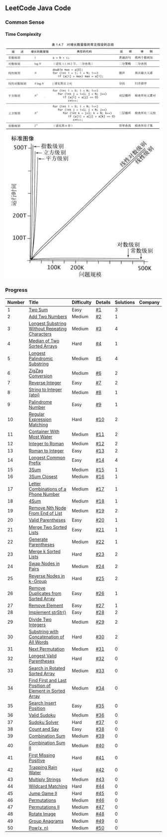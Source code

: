 ## LeetCode Java Code ##
### Common Sense ###

#### Time Complexity ####
![Alt text](/src/main/resources/images/timecomplexity1.jpg "")
![Alt text](/src/main/resources/images/timecomplexity2.jpg "")

### Progress ###
|Number|Title|Difficulty|Details|Solutions|Company|
|:----    |:---|:----- |-----   |-----   |-----   |
|1|[Two Sum](https://leetcode.com/problems/two-sum/description/) |Easy|[#1](/src/main/resources/documents/1.md)|3||
|2|[Add Two Numbers](https://leetcode.com/problems/add-two-numbers/description/)  |Medium|[#2](/src/main/resources/documents/2.md)|1||
|3|[Longest Substring Without Repeating Characters](https://leetcode.com/problems/longest-substring-without-repeating-characters/description/)|Medium|[#3](/src/main/resources/documents/3.md)|4||
|4|[Median of Two Sorted Arrays](https://leetcode.com/problems/median-of-two-sorted-arrays/description/)|Hard|[#4](/src/main/resources/documents/4.md)|1||
|5|[Longest Palindromic Substring](https://leetcode.com/problems/longest-palindromic-substring/description/)|Medium|[#5](/src/main/resources/documents/5.md)|4||
|6|[ZigZag Conversion](https://leetcode.com/problems/zigzag-conversion/description/)|Medium|[#6](/src/main/resources/documents/6.md)|2||
|7|[Reverse Integer](https://leetcode.com/problems/reverse-integer/description/)|Easy|[#7](/src/main/resources/documents/7.md)|2||
|8|[String to Integer (atoi)](https://leetcode.com/problems/string-to-integer-atoi/description/)|Medium|[#8](/src/main/resources/documents/8.md)|1||
|9|[Palindrome Number](https://leetcode.com/problems/palindrome-number/description/)|Easy|[#9](/src/main/resources/documents/9.md)|1||
|10|[Regular Expression Matching](https://leetcode.com/problems/regular-expression-matching/description/)|Hard|[#10](/src/main/resources/documents/10.md)|2||
|11|[Container With Most Water](https://leetcode.com/problems/container-with-most-water/description/)|Medium|[#11](/src/main/resources/documents/11.md)|2||
|12|[Integer to Roman](https://leetcode.com/problems/integer-to-roman/description/)|Medium|[#12](/src/main/resources/documents/12.md)|2||
|13|[Roman to Integer](https://leetcode.com/problems/roman-to-integer/description/)|Easy|[#13](/src/main/resources/documents/13.md)|2||
|14|[Longest Common Prefix](https://leetcode.com/problems/longest-common-prefix/description/)|Easy|[#14](/src/main/resources/documents/14.md)|4||
|15|[3Sum](https://leetcode.com/problems/3sum/description/)|Medium|[#15](/src/main/resources/documents/15.md)|1||
|16|[3Sum Closest](https://leetcode.com/problems/3sum-closest/description/)|Medium|[#16](/src/main/resources/documents/16.md)|1||
|17|[Letter Combinations of a Phone Number](https://leetcode.com/problems/letter-combinations-of-a-phone-number/description/)|Medium|[#17](/src/main/resources/documents/17.md)|1||
|18|[4Sum](https://leetcode.com/problems/4sum/description/)|Medium|[#18](/src/main/resources/documents/18.md)|1||
|19|[Remove Nth Node From End of List](https://leetcode.com/problems/remove-nth-node-from-end-of-list/description/)|Medium|[#19](/src/main/resources/documents/19.md)|2||
|20|[Valid Parentheses](https://leetcode.com/problems/valid-parentheses/description/)|Easy|[#20](/src/main/resources/documents/20.md)|1||
|21|[Merge Two Sorted Lists](https://leetcode.com/problems/merge-two-sorted-lists/description/)|Easy|[#21](/src/main/resources/documents/21.md)|1||
|22|[Generate Parentheses](https://leetcode.com/problems/generate-parentheses/description/)|Medium|[#22](/src/main/resources/documents/22.md)|1||
|23|[Merge k Sorted Lists](https://leetcode.com/problems/merge-k-sorted-lists/description/)|Hard|[#23](/src/main/resources/documents/23.md)|2||
|24|[Swap Nodes in Pairs](https://leetcode.com/problems/swap-nodes-in-pairs/description/)|Medium|[#24](/src/main/resources/documents/24.md)|2||
|25|[Reverse Nodes in k-Group](https://leetcode.com/problems/reverse-nodes-in-k-group/description/)|Hard|[#25](/src/main/resources/documents/25.md)|2||
|26|[Remove Duplicates from Sorted Array](https://leetcode.com/problems/remove-duplicates-from-sorted-array/description/)|Easy|[#26](/src/main/resources/documents/26.md)|1||
|27|[Remove Element](https://leetcode.com/problems/remove-element/description/)|Easy|[#27](/src/main/resources/documents/27.md)|1||
|28|[Implement strStr()](https://leetcode.com/problems/implement-strstr/description/) |Easy|[#28](/src/main/resources/documents/28.md)|2||
|29|[Divide Two Integers](https://leetcode.com/problems/divide-two-integers/description/)|Medium|[#29](/src/main/resources/documents/29.md)|2||
|30|[Substring with Concatenation of All Words](https://leetcode.com/problems/substring-with-concatenation-of-all-words/description/)|Hard|[#30](/src/main/resources/documents/30.md)|2||
|31|[Next Permutation](https://leetcode.com/problems/next-permutation/)|Medium|[#31](/src/main/resources/documents/31.md)|0||
|32|[Longest Valid Parentheses](https://leetcode.com/problems/longest-valid-parentheses/)|Hard|[#32](/src/main/resources/documents/32.md)|0||
|33|[Search in Rotated Sorted Array](https://leetcode.com/problems/search-in-rotated-sorted-array/)|Medium|[#33](/src/main/resources/documents/33.md)|0||
|34|[Find First and Last Position of Element in Sorted Array](https://leetcode.com/problems/find-first-and-last-position-of-element-in-sorted-array/)|Medium|[#34](/src/main/resources/documents/34.md)|0||
|35|[Search Insert Position](https://leetcode.com/problems/search-insert-position/)|Easy|[#35](/src/main/resources/documents/35.md)|0||
|36|[Valid Sudoku](https://leetcode.com/problems/valid-sudoku/)|Medium|[#36](/src/main/resources/documents/36.md)|0||
|37|[Sudoku Solver](https://leetcode.com/problems/sudoku-solver/)|Hard|[#37](/src/main/resources/documents/37.md)|0||
|38|[Count and Say](https://leetcode.com/problems/count-and-say/)|Easy|[#38](/src/main/resources/documents/38.md)|0||
|39|[Combination Sum](https://leetcode.com/problems/combination-sum/)|Medium|[#39](/src/main/resources/documents/39.md)|0||
|40|[Combination Sum II](https://leetcode.com/problems/combination-sum-ii/)|Medium|[#40](/src/main/resources/documents/40.md)|0||
|41|[First Missing Positive](https://leetcode.com/problems/first-missing-positive/)|Hard|[#41](/src/main/resources/documents/41.md)|0||
|42|[Trapping Rain Water](https://leetcode.com/problems/trapping-rain-water/) |Hard|[#42](/src/main/resources/documents/42.md)|0||
|43|[Multiply Strings](https://leetcode.com/problems/multiply-strings/)|Medium|[#43](/src/main/resources/documents/43.md)|0||
|44|[Wildcard Matching](https://leetcode.com/problems/wildcard-matching/) |Hard|[#44](/src/main/resources/documents/44.md)|0||
|45|[Jump Game II](https://leetcode.com/problems/jump-game-ii/)|Hard|[#45](/src/main/resources/documents/45.md)|0||
|46|[Permutations](https://leetcode.com/problems/permutations/)|Medium|[#46](/src/main/resources/documents/46.md)|0||
|47|[Permutations II](https://leetcode.com/problems/permutations-ii/)|Medium|[#47](/src/main/resources/documents/47.md)|0||
|48|[Rotate Image](https://leetcode.com/problems/rotate-image/)|Medium|[#48](/src/main/resources/documents/48.md)|0||
|49|[Group Anagrams](https://leetcode.com/problems/group-anagrams/)|Medium|[#49](/src/main/resources/documents/49.md)|0||
|50|[Pow(x, n)](https://leetcode.com/problems/powx-n/)|Medium|[#50](/src/main/resources/documents/50.md)|0||